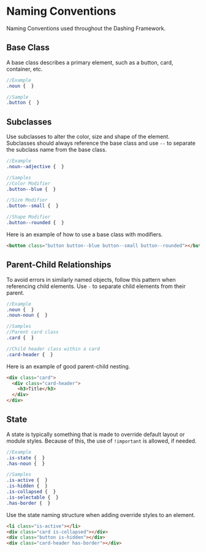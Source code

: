 # Naming Conventions
Naming Conventions used throughout the Dashing Framework.

## Base Class

A base class describes a primary element, such as a button, card, container, etc.

```scss
//Example
.noun {  }

//Sample
.button {  }
```

## Subclasses

Use subclasses to alter the color, size and shape of the element. Subclasses should always reference the base class and use `--` to separate the subclass name from the base class.

```scss
//Example
.noun--adjective {  }

//Samples
//Color Modifier
.button--blue {  }

//Size Modifier
.button--small {  }

//Shape Modifier
.button--rounded {  }
```

Here is an example of how to use a base class with modifiers.

```html
<button class="button button--blue button--small button--rounded"></button>
```

## Parent-Child Relationships

To avoid errors in similarly named objects, follow this pattern when referencing child elements. Use `-` to separate child elements from their parent.

```scss
//Example
.noun {  }
.noun-noun {  }

//Samples
//Parent card class
.card {  }

//Child header class within a card
.card-header {  }
```

Here is an example of good parent-child nesting.

```html
<div class="card">
  <div class="card-header">
    <h3>Title</h3>
  </div>
</div>
```

## State

A state is typically something that is made to override default layout or module styles. Because of this, the use of `!important` is allowed, if needed.

```scss
//Example
.is-state {  }
.has-noun {  }

//Samples
.is-active {  }
.is-hidden {  }
.is-collapsed {  }
.is-selectable {  }
.has-border {  }
```

Use the state naming structure when adding override styles to an element.

```html
<li class="is-active"></li>
<div class="card is-collapsed"></div>
<div class="button is-hidden"></div>
<div class="card-header has-border"></div>
```
